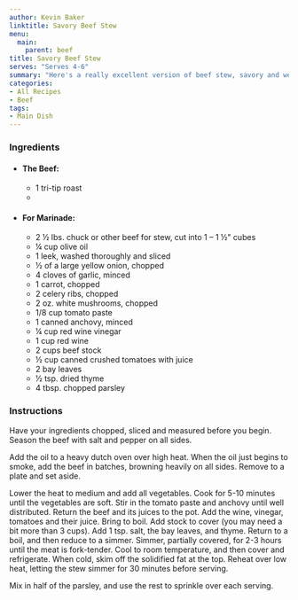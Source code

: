 ```yaml
---
author: Kevin Baker
linktitle: Savory Beef Stew
menu:
  main:
    parent: beef
title: Savory Beef Stew
serves: "Serves 4-6"
summary: "Here's a really excellent version of beef stew, savory and well-balanced, comforting but delicious enough for company."
categories:
- All Recipes
- Beef
tags:
- Main Dish
---
```

### Ingredients

<div class="ingredient-list">

* #### The Beef:
  * 1 tri-tip roast
  *   
* #### For Marinade:
  * 2 ½ lbs. chuck or other beef for stew, cut into 1 – 1 ½" cubes  
  * ¼ cup olive oil  
  * 1 leek, washed thoroughly and sliced  
  * ½ of a large yellow onion, chopped  
  * 4 cloves of garlic, minced  
  * 1 carrot, chopped  
  * 2 celery ribs, chopped  
  * 2 oz. white mushrooms, chopped  
  * 1/8 cup tomato paste  
  * 1 canned anchovy, minced  
  * ¼ cup red wine vinegar   
  * 1 cup red wine  
  * 2 cups beef stock  
  * ½ cup canned crushed tomatoes with juice  
  * 2 bay leaves  
  * ½ tsp. dried thyme   
  * 4 tbsp. chopped parsley  

</div>

### Instructions
Have your ingredients chopped, sliced and measured before you begin. Season the beef with salt and pepper on all sides.

Add the oil to a heavy dutch oven over high heat. When the oil just begins to smoke, add the beef in batches, browning heavily on all sides.  Remove to a plate and set aside.

Lower the heat to medium and add all vegetables. Cook for 5-10 minutes until the vegetables are soft. Stir in the tomato paste and anchovy until well distributed.  Return the beef and its juices to the pot. Add the wine, vinegar, tomatoes and their juice. Bring to boil.  Add stock to cover (you may need a bit more than 3 cups).  Add 1 tsp. salt, the bay leaves, and thyme. Return to a boil, and then reduce to a simmer. Simmer, partially covered, for 2-3 hours until the meat is fork-tender. Cool to room temperature, and then cover and refrigerate. When cold, skim off the solidified fat at the top. Reheat over low heat, letting the stew simmer for 30 minutes before serving. 

Mix in half of the parsley, and use the rest to sprinkle over each serving.